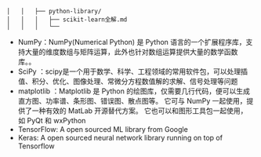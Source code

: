 ```
│   │   ├── python-library/
│   │   │   ├── scikit-learn全解.md
│   │   │   └── 
```

- NumPy：NumPy(Numerical Python) 是 Python 语言的一个扩展程序库，支持大量的维度数组与矩阵运算，此外也针对数组运算提供大量的数学函数库。。
- SciPy ：scipy是一个用于数学、科学、工程领域的常用软件包，可以处理插值、积分、优化、图像处理、常微分方程数值解的求解、信号处理等问题
- matplotlib ：Matplotlib 是 Python 的绘图库，仅需要几行代码，便可以生成直方图、功率谱、条形图、错误图、散点图等。 它可与 NumPy 一起使用，提供了一种有效的 MatLab 开源替代方案。 它也可以和图形工具包一起使用，如 PyQt 和 wxPython
- TensorFlow: A open sourced  ML library from Google
- Keras: A open sourced neural network library running on top of Tensorflow
